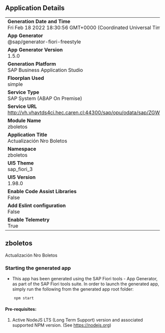 ## Application Details
|               |
| ------------- |
|**Generation Date and Time**<br>Fri Feb 18 2022 18:30:56 GMT+0000 (Coordinated Universal Time)|
|**App Generator**<br>@sap/generator-fiori-freestyle|
|**App Generator Version**<br>1.5.0|
|**Generation Platform**<br>SAP Business Application Studio|
|**Floorplan Used**<br>simple|
|**Service Type**<br>SAP System (ABAP On Premise)|
|**Service URL**<br>http://vh.vhavtds4ci.hec.caren.cl:44300/sap/opu/odata/sap/ZGW_BOLETOS_SRV
|**Module Name**<br>zboletos|
|**Application Title**<br>Actualización Nro Boletos|
|**Namespace**<br>zboletos|
|**UI5 Theme**<br>sap_fiori_3|
|**UI5 Version**<br>1.98.0|
|**Enable Code Assist Libraries**<br>False|
|**Add Eslint configuration**<br>False|
|**Enable Telemetry**<br>True|

## zboletos

Actualización Nro Boletos

### Starting the generated app

-   This app has been generated using the SAP Fiori tools - App Generator, as part of the SAP Fiori tools suite.  In order to launch the generated app, simply run the following from the generated app root folder:

```
    npm start
```

#### Pre-requisites:

1. Active NodeJS LTS (Long Term Support) version and associated supported NPM version.  (See https://nodejs.org)



